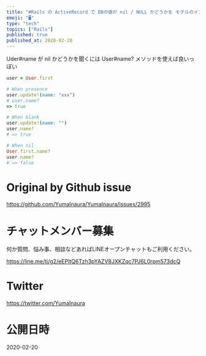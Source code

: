 ```yaml
---
title: "#Rails の ActiveRecord で DBの値が nil / NULL かどうかを モデルのインスタンスに問うメソッド"
emoji: "🖥"
type: "tech"
topics: ["Rails"]
published: true
published_at: 2020-02-20
---
```


Uder#name が nil かどうかを聞くには User#name? メソッドを使えば良いっぽい

```rb
user = User.first

# When presence
user.update!(name: "xxx")
# user.name?
=> true

# When blank
user.update!(name: "")
user.name?
# => true

# When nil
User.first.name?
user.name?
# => false

```


# Original by Github issue

https://github.com/YumaInaura/YumaInaura/issues/2995








<!-- Update From Qiita API -->

# チャットメンバー募集


何か質問、悩み事、相談などあればLINEオープンチャットもご利用ください。

https://line.me/ti/g2/eEPltQ6Tzh3pYAZV8JXKZqc7PJ6L0rpm573dcQ





# Twitter


https://twitter.com/YumaInaura


<!-- Update From Qiita API -->



# 公開日時

2020-02-20
